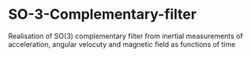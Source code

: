 # SO-3-Complementary-filter
Realisation of SO(3) complementary filter from inertial measurements of acceleration, angular velocuty and magnetic field as functions of time
